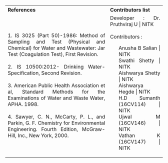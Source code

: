 <table style="text-align:justify; background-color:transparent;">
  <tr style="background-color:transparent;">
    <th style="width:65%;">References</th>
    <th style="width:35%;">Contributors list</th>
  </tr>
  <tr style="background-color:transparent;">
    <td style="width:65%;">1. IS 3025 (Part 50)-1986: Method of Sampling and Test (Physical and Chemical) for Water and Wastewater: Jar Test (Coagulation Test), First Revision.</br></br>
    2. IS 10500:2012- Drinking Water- Specification, Second Revision.</br></br>
    3. American Public Health Association et al, Standard Methods for the Examinations of Water and Waste Water, APHA. 1998.</br></br>
    4. Sawyer, C. N., McCarty, P. L., and Parkin, G. F. Chemistry for Environmental Engineering. Fourth Edition, McGraw-Hill, Inc., New York, 2000.</td>
    <td style="width:35%;">Developer : Dr. Pruthviraj U | NITK</br></br>
    Contributors :
    <ul style="list-style-type: none;">
    <li>Anusha B Salian | NITK</li>
    <li>Swathi Shetty | NITK</li>
    <li>Aishwarya Shetty | NITK</li>
    <li>Aishwarya Hegde | NITK</li>
    <li>H.D Sumanth (16CV114) | NITK</li>
    <li>Ujwal M (16CV146) | NITK</li>
    <li>Vathan K (16CV147) | NITK</li>
    </ul></td>
  </tr>
</table>

